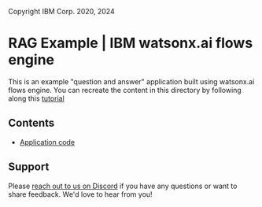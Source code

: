 Copyright IBM Corp. 2020, 2024

# RAG Example | IBM watsonx.ai flows engine

This is an example "question and answer" application built using watsonx.ai flows engine. You can recreate the content in this directory by following along this [tutorial](https://developer.ibm.com/tutorials/awb-build-rag-application-watsonx-ai-flows-engine)

## Contents

- [Application code](app)

## Support

Please [reach out to us on Discord](https://discord.com/invite/NzCQQWm7Xs) if you have any questions or want to share feedback. We'd love to hear from you!
